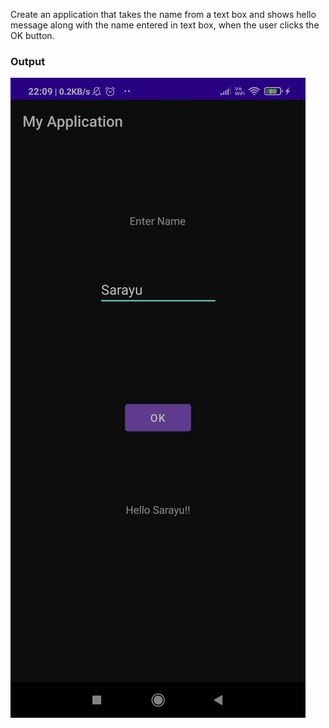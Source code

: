 Create an application that takes the name from a text box and shows hello message along with the name entered in text box, when the user clicks the OK button.

### Output
![output](expt2.jpg)
